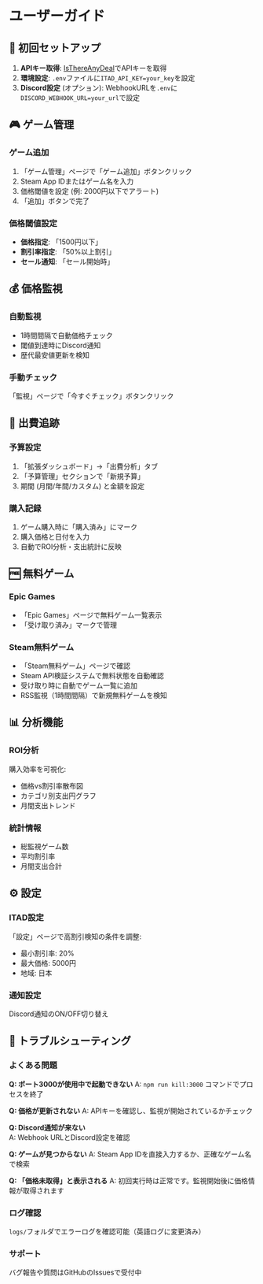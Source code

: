 # ユーザーガイド

## 🚀 初回セットアップ

1. **APIキー取得**: [IsThereAnyDeal](https://isthereanydeal.com/dev/app/)でAPIキーを取得
2. **環境設定**: `.env`ファイルに`ITAD_API_KEY=your_key`を設定
3. **Discord設定** (オプション): WebhookURLを`.env`に`DISCORD_WEBHOOK_URL=your_url`で設定

## 🎮 ゲーム管理

### ゲーム追加
1. 「ゲーム管理」ページで「ゲーム追加」ボタンクリック
2. Steam App IDまたはゲーム名を入力
3. 価格閾値を設定 (例: 2000円以下でアラート)
4. 「追加」ボタンで完了

### 価格閾値設定
- **価格指定**: 「1500円以下」
- **割引率指定**: 「50%以上割引」  
- **セール通知**: 「セール開始時」

## 💰 価格監視

### 自動監視
- 1時間間隔で自動価格チェック
- 閾値到達時にDiscord通知
- 歴代最安値更新を検知

### 手動チェック
「監視」ページで「今すぐチェック」ボタンクリック

## 💼 出費追跡

### 予算設定
1. 「拡張ダッシュボード」→「出費分析」タブ
2. 「予算管理」セクションで「新規予算」
3. 期間 (月間/年間/カスタム) と金額を設定

### 購入記録
1. ゲーム購入時に「購入済み」にマーク
2. 購入価格と日付を入力
3. 自動でROI分析・支出統計に反映

## 🆓 無料ゲーム

### Epic Games
- 「Epic Games」ページで無料ゲーム一覧表示
- 「受け取り済み」マークで管理

### Steam無料ゲーム  
- 「Steam無料ゲーム」ページで確認
- Steam API検証システムで無料状態を自動確認
- 受け取り時に自動でゲーム一覧に追加
- RSS監視（1時間間隔）で新規無料ゲームを検知

## 📊 分析機能

### ROI分析
購入効率を可視化:
- 価格vs割引率散布図
- カテゴリ別支出円グラフ
- 月間支出トレンド

### 統計情報
- 総監視ゲーム数
- 平均割引率
- 月間支出合計

## ⚙️ 設定

### ITAD設定
「設定」ページで高割引検知の条件を調整:
- 最小割引率: 20%
- 最大価格: 5000円
- 地域: 日本

### 通知設定
Discord通知のON/OFF切り替え

## 🔧 トラブルシューティング

### よくある問題

**Q: ポート3000が使用中で起動できない**
A: `npm run kill:3000` コマンドでプロセスを終了

**Q: 価格が更新されない**
A: APIキーを確認し、監視が開始されているかチェック

**Q: Discord通知が来ない**  
A: Webhook URLとDiscord設定を確認

**Q: ゲームが見つからない**
A: Steam App IDを直接入力するか、正確なゲーム名で検索

**Q: 「価格未取得」と表示される**
A: 初回実行時は正常です。監視開始後に価格情報が取得されます

### ログ確認
`logs/`フォルダでエラーログを確認可能（英語ログに変更済み）

### サポート
バグ報告や質問はGitHubのIssuesで受付中